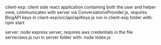 client-exp: client side react application containing both the user and helper view, communicates with server via ConversationsProvider.js,
requires BingAPI keys in client-exp/src/api/apiKeys.js
run in client-exp folder with: npm start

server: node express server,
requires aws credentials in the file server/aws.js
run in server folder with: node index.js
